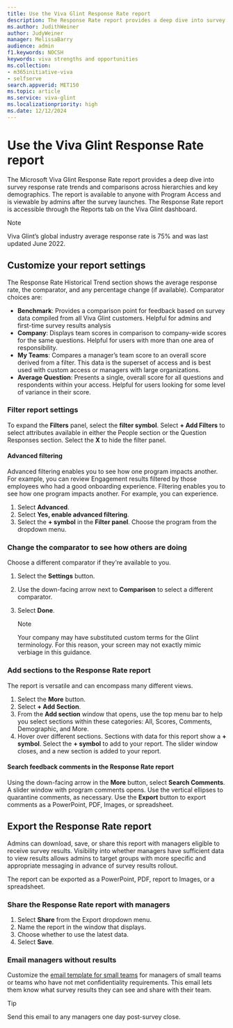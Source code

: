 ```yaml
---
title: Use the Viva Glint Response Rate report
description: The Response Rate report provides a deep dive into survey response rates across hierarchies and key demographics.
ms.author: JudithWeiner
author: JudyWeiner
manager: MelissaBarry
audience: admin
f1.keywords: NOCSH
keywords: viva strengths and opportunities
ms.collection:  
- m365initiative-viva
- selfserve 
search.appverid: MET150 
ms.topic: article
ms.service: viva-glint
ms.localizationpriority: high
ms.date: 12/12/2024
---
```


# Use the Viva Glint Response Rate report

The Microsoft Viva Glint Response Rate report provides a deep dive into survey response rate trends and comparisons across hierarchies and key demographics. The report is available to anyone with Program Access and is viewable by admins after the survey launches. The Response Rate report is accessible through the Reports tab on the Viva Glint dashboard. 

  > [!NOTE]
  > Viva Glint’s global industry average response rate is 75% and was last updated June 2022. 

## Customize your report settings 

The Response Rate Historical Trend section shows the average response rate, the comparator, and any percentage change (if available). Comparator choices are: 

- **Benchmark**: Provides a comparison point for feedback based on survey data compiled from all Viva Glint customers. Helpful for admins and first-time survey results analysis 
- **Company**: Displays team scores in comparison to company-wide scores for the same questions. Helpful for users with more than one area of responsibility. 
- **My Teams**: Compares a manager’s team score to an overall score derived from a filter. This data is the superset of access and is best used with custom access or managers with large organizations. 
- **Average Question**: Presents a single, overall score for all questions and respondents within your access. Helpful for users looking for some level of variance in their score. 

### Filter report settings 

To expand the **Filters** panel, select the **filter symbol**. Select **+ Add Filters** to select attributes available in either the People section or the Question Responses section. Select the **X** to hide the filter panel. 

#### Advanced filtering

Advanced filtering enables you to see how one program impacts another. For example, you can review Engagement results filtered by those employees who had a good onboarding experience. Filtering enables you to see how one program impacts another. For example, you can experience. 

1. Select **Advanced**. 
2. Select **Yes, enable advanced filtering**. 
3. Select the **+ symbol** in the **Filter panel**. Choose the program from the dropdown menu.

### Change the comparator to see how others are doing 

Choose a different comparator if they're available to you. 

1. Select the **Settings** button. 
2. Use the down-facing arrow next to **Comparison** to select a different comparator. 
3. Select **Done**.  

   > [!NOTE]
   > Your company may have substituted custom terms for the Glint terminology. For this reason, your screen may not exactly mimic verbiage in this guidance.

### Add sections to the Response Rate report 

The report is versatile and can encompass many different views. 

1. Select the **More** button. 
2. Select **+ Add Section**. 
3. From the **Add section** window that opens, use the top menu bar to help you select sections within these categories: All, Scores, Comments, Demographic, and More. 
4. Hover over different sections. Sections with data for this report show a **+ symbol**. Select the **+ symbol** to add to your report. The slider window closes, and a new section is added to your report. 

#### Search feedback comments in the Response Rate report 

Using the down-facing arrow in the **More** button, select **Search Comments**. A slider window with program comments opens. Use the vertical ellipses to quarantine comments, as necessary. Use the **Export** button to export comments as a PowerPoint, PDF, Images, or spreadsheet. 

## Export the Response Rate report 

Admins can download, save, or share this report with managers eligible to receive survey results. Visibility into whether managers have sufficient data to view results allows admins to target groups with more specific and appropriate messaging in advance of survey results rollout.  

The report can be exported as a PowerPoint, PDF, report to Images, or a spreadsheet. 

### Share the Response Rate report with managers 

1. Select **Share** from the Export dropdown menu. 
2. Name the report in the window that displays. 
3. Choose whether to use the latest data. 
4. Select **Save**. 

### Email managers without results  

Customize the [email template for small teams](/viva/glint/communicate/results-rollout-templates) for managers of small teams or teams who have not met confidentiality requirements. This email lets them know what survey results they can see and share with their team.  

  > [!TIP]
  > Send this email to any managers one day post-survey close.    
